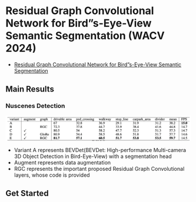 # Residual Graph Convolutional Network for Bird”s-Eye-View Semantic Segmentation (WACV 2024)
- [Residual Graph Convolutional Network for Bird”s-Eye-View Semantic Segmentation](https://openaccess.thecvf.com/content/WACV2024/papers/Chen_Residual_Graph_Convolutional_Network_for_Birds-Eye-View_Semantic_Segmentation_WACV_2024_paper.pdf)

## Main Results
### Nuscenes Detection
![](result_table.png)
- Variant A represents BEVDet(BEVDet: High-performance Multi-camera 3D Object Detection in Bird-Eye-View) with a segmentation head     
- Augment represents data augmentation    
- RGC represents the important proposed Residual Graph Convolutional layers, whose code is provided

## Get Started



